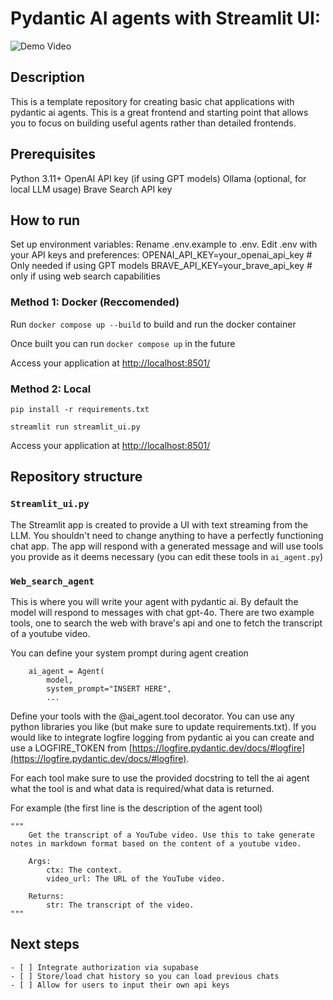 # Pydantic AI agents with Streamlit UI:

![Demo Video](./demo.gif)


## Description
This is a template repository for creating basic chat applications with pydantic ai agents. This is a great frontend and starting point that allows you to focus on building useful agents rather than detailed frontends.

## Prerequisites
Python 3.11+
OpenAI API key (if using GPT models)
Ollama (optional, for local LLM usage)
Brave Search API key

## How to run

Set up environment variables:
Rename .env.example to .env.
Edit .env with your API keys and preferences:
OPENAI_API_KEY=your_openai_api_key  # Only needed if using GPT models
BRAVE_API_KEY=your_brave_api_key # only if using web search capabilities

### Method 1: Docker (Reccomended)

Run `docker compose up --build` to build and run the docker container

Once built you can run `docker compose up` in the future

Access your application at [http://localhost:8501/](http://localhost:8501/)

### Method 2: Local

`pip install -r requirements.txt`

`streamlit run streamlit_ui.py`

Access your application at [http://localhost:8501/](http://localhost:8501/)

## Repository structure

### `Streamlit_ui.py`
The Streamlit app is created to provide a UI with text streaming from the LLM. You shouldn't need to change anything to have a perfectly functioning chat app. The app will respond with a generated message and will use tools you provide as it deems necessary (you can edit these tools in `ai_agent.py`) 


### `Web_search_agent`
This is where you will write your agent with pydantic ai. By default the model will respond to messages with chat gpt-4o. There are two example tools, one to search the web with brave's api and one to fetch the transcript of a youtube video.

You can define your system prompt during agent creation

    
        ai_agent = Agent(
            model,
            system_prompt="INSERT HERE",
            ...
    

Define your tools with the @ai_agent.tool decorator. You can use any python libraries you like (but make sure to update requirements.txt). If you would like to integrate logfire logging from pydantic ai you can create and use a LOGFIRE_TOKEN from [https://logfire.pydantic.dev/docs/#logfire](https://logfire.pydantic.dev/docs/#logfire).

For each tool make sure to use the provided docstring to tell the ai agent what the tool is and what data is required/what data is returned.

For example (the first line is the description of the agent tool)

    """
        Get the transcript of a YouTube video. Use this to take generate notes in markdown format based on the content of a youtube video.

        Args:
            ctx: The context.
            video_url: The URL of the YouTube video.

        Returns:
            str: The transcript of the video.
    """

## Next steps

    - [ ] Integrate authorization via supabase
    - [ ] Store/load chat history so you can load previous chats
    - [ ] Allow for users to input their own api keys